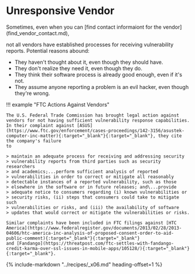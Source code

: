 # Unresponsive Vendor

<!--start-->Sometimes, even when you can [find contact informaiont for the vendor](find_vendor_contact.md),
not all vendors have established processes for receiving vulnerability reports.<!--end-->
Potential reasons abound:

- They haven't thought about it, even though they should have.
- They don't realize they need it, even though they do.
- They think their software process is already good enough, even if
    it's not.
- They assume anyone reporting a problem is an evil hacker, even
    though they're wrong.

!!! example "FTC Actions Against Vendors"

    The U.S. Federal Trade Commission has brought legal action against
    vendors for not having sufficient vulnerability response capabilities.
    In their complaint against [ASUS](https://www.ftc.gov/enforcement/cases-proceedings/142-3156/asustek-computer-inc-matter){:target="_blank"}{:target="_blank"}, they cite the company's failure
    to

    > maintain an adequate process for receiving and addressing security
    > vulnerability reports from third parties such as security researchers
    > and academics;...perform sufficient analysis of reported
    > vulnerabilities in order to correct or mitigate all reasonably
    > detectable instances of a reported vulnerability, such as those
    > elsewhere in the software or in future releases; and\...provide
    > adequate notice to consumers regarding (i) known vulnerabilities or
    > security risks, (ii) steps that consumers could take to mitigate such
    > vulnerabilities or risks, and (iii) the availability of software
    > updates that would correct or mitigate the vulnerabilities or risks.

    Similar complaints have been included in FTC filings against [HTC America](https://www.federalregister.gov/documents/2013/02/28/2013-04606/htc-america-inc-analysis-of-proposed-consent-order-to-aid-public-comment){:target="_blank"}{:target="_blank"}
    and [Fandango](https://threatpost.com/ftc-settles-with-fandango-credit-karma-over-ssl-issues-in-mobile-apps/105128/){:target="_blank"}{:target="_blank"}.

{% include-markdown "../recipes/_x06.md" heading-offset=1 %}
